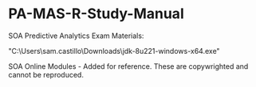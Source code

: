 # PA-MAS-R-Study-Manual

SOA Predictive Analytics Exam Materials:

"C:\Users\sam.castillo\Downloads\jdk-8u221-windows-x64.exe"

SOA Online Modules - Added for reference.  These are copywrighted and cannot be reproduced.
